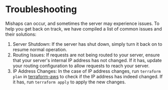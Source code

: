 # Troubleshooting
Mishaps can occur, and sometimes the server may experience issues. To help you get back on track, we have compiled a list of common issues and their solutions:

1. Server Shutdown: If the server has shut down, simply turn it back on to resume normal operation.
1. Routing Issues: If requests are not being routed to your server, ensure that your server's internal IP address has not changed. If it has, update your routing configuration to allow requests to reach your server.
1. IP Address Changes: In the case of IP address changes, run `terraform plan` in [terraform-aws](https://github.com/organize-me/terraform-aws) to check if the IP address has indeed changed. If it has, run `terraform apply` to apply the new changes.
